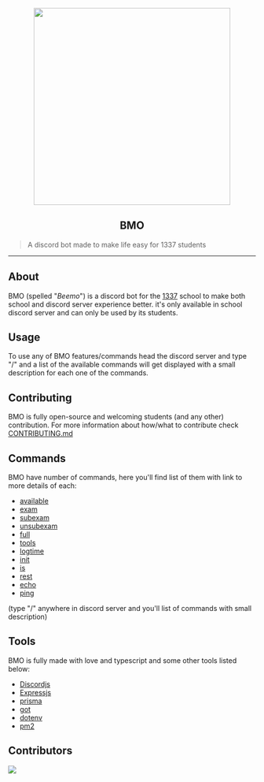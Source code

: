 <p align="center">
  <img width="400" src="https://64.media.tumblr.com/318f2b781705db067f74b5768c8a5c35/tumblr_mi0wucFcyk1rsvwibo1_500.gifv" /><br/>
  <h2 align="center">BMO</h2>
   </p>

> A discord bot made to make life easy for 1337 students

---

## About

BMO (spelled "_Beemo_") is a discord bot for the [1337](https://www.1337.ma/en/ "1337 school") school to make both school and discord server experience better. it's only available in school discord server and can only be used by its students.

## Usage

To use any of BMO features/commands head the discord server and type "/" and a list of the available commands will get displayed with a small description for each one of the commands.

## Contributing

BMO is fully open-source and welcoming students (and any other) contribution. For more information about how/what to contribute check [CONTRIBUTING.md](https://github.com/estarossa0/bmo/blob/master/docs/CONTRIBUTING.md "CONTRIBUTING.md")

## Commands

BMO have number of commands, here you'll find list of them with link to more details of each:

- [available](https://github.com/estarossa0/bmo/blob/master/docs/commands/available.md)
- [exam](https://github.com/estarossa0/bmo/blob/master/docs/commands/exam.md)
- [subexam](https://github.com/estarossa0/bmo/blob/master/docs/commands/subexam.md)
- [unsubexam](https://github.com/estarossa0/bmo/blob/master/docs/commands/unsubexam.md)
- [full](https://github.com/estarossa0/bmo/blob/master/docs/commands/full.md)
- [tools](https://github.com/estarossa0/bmo/blob/master/docs/commands/tools.md)
- [logtime](https://github.com/estarossa0/bmo/blob/master/docs/commands/logtime.md)
- [init](https://github.com/estarossa0/bmo/blob/master/docs/commands/init.md)
- [is](https://github.com/estarossa0/bmo/blob/master/docs/commands/is.md)
- [rest](https://github.com/estarossa0/bmo/blob/master/docs/commands/rest.md)
- [echo](https://github.com/estarossa0/bmo/blob/master/docs/commands/echo.md)
- [ping](https://github.com/estarossa0/bmo/blob/master/docs/commands/ping.md)

(type "/" anywhere in discord server and you'll list of commands with small description)

## Tools

BMO is fully made with love and typescript and some other tools listed below:

- [Discordjs](https://discord.js.org/#/)
- [Expressjs](https://expressjs.com/)
- [prisma](https://www.prisma.io/)
- [got](https://github.com/sindresorhus/got)
- [dotenv](https://github.com/motdotla/dotenv)
- [pm2](https://pm2.io/)

## Contributors

<a href="https://github.com/estarossa0/bmo/graphs/contributors">
  <img src="https://contrib.rocks/image?repo=estarossa0/bmo" />
</a>
